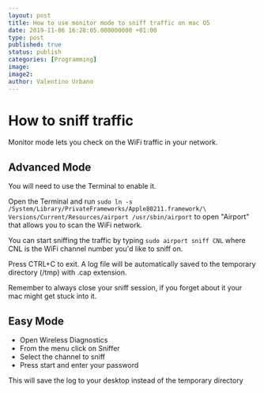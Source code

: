 ```yaml
---
layout: post
title: How to use monitor mode to sniff traffic on mac OS
date: 2019-11-06 16:28:05.000000000 +01:00
type: post
published: true
status: publish
categories: [Programming]
image:
image2:
author: Valentino Urbano
---
```

# How to sniff traffic

Monitor mode lets you check on the WiFi traffic in your network.

## Advanced Mode

You will need to use the Terminal to enable it.

Open the Terminal and run `sudo ln -s /System/Library/PrivateFrameworks/Apple80211.framework/\ Versions/Current/Resources/airport /usr/sbin/airport` to open "Airport" that allows you to scan the WiFi network.

You can start sniffing the traffic by typing `sudo airport sniff CNL` where CNL is the WiFi channel number you'd like to sniff on.

Press CTRL+C to exit. A log file will be automatically saved to the temporary directory (/tmp) with .cap extension.

Remember to always close your sniff session, if you forget about it your mac might get stuck into it.

## Easy Mode

- Open Wireless Diagnostics
- From the menu click on Sniffer
- Select the channel to sniff
- Press start and enter your password

This will save the log to your desktop instead of the temporary directory